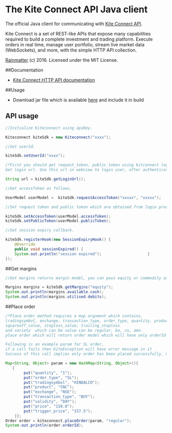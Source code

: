 # The Kite Connect API Java client
The official Java client for communicating with [Kite Connect API](https://kite.trade).

Kite Connect is a set of REST-like APIs that expose many capabilities required to build a complete investment and trading platform. Execute orders in real time, manage user portfolio, stream live market data (WebSockets), and more, with the simple HTTP API collection.

[Rainmatter](http://rainmatter.com) (c) 2016. Licensed under the MIT License.

##Documentation
- [Kite Connect HTTP API documentation](https://kite.trade/docs/connect/v1)

##Usage
- Download jar file which is available [here](https://github.com/rainmattertech/kiteconnectjava/raw/master/dist/kiteconnectjava.jar) and include it in build

## API usage
```java
//Initialize Kiteconnect using apiKey.

Kiteconnect kiteSdk = new Kiteconnect("xxxx");

//Set userId.

kiteSdk.setUserId("xxxx");

/*First you should get request_token, public_token using kitconnect login and then use request_token, public_token, api_secret to make any kiteconnect api call.
Get login url. Use this url in webview to login user, after authenticating user you will get requestToken. Use the same to get accessToken. */

String url = kiteSdk.getLoginUrl();

//Get accessToken as follows,

UserModel userModel =  kiteSdk.requestAccessToken("xxxxx", "xxxxx");

//Set request token and public token which are obtained from login process.

kiteSdk.setAccessToken(userModel.accessToken);
kiteSdk.setPublicToken(userModel.publicToken);

//Set session expiry callback.

kiteSdk.registerHook(new SessionExpiryHook() {
    @Override
    public void sessionExpired() {
    System.out.println("session expired");                    }
});
```

##Get margins
```java
//Get margins returns margin model, you can pass equity or commodity as arguments to get margins of respective segments.

Margins margins = kiteSdk.getMargins("equity");
System.out.println(margins.available.cash);
System.out.println(margins.utilised.debits);
```
##Place order
```java
/*Place order method requires a map argument which contains,
tradingsymbol, exchange, transaction_type, order_type, quantity, product, price, trigger_price, disclosed_quantity, validity
squareoff_value, stoploss_value, trailing_stoploss
and variety  which can be value can be regular, bo, co, amo.
place order which will return order model which will have only orderId in the order model.

Following is an example param for SL order,
if a call fails then KiteException will have error message in it
Success of this call implies only order has been placed successfully, not order execution.*/

Map<String, Object> param = new HashMap<String, Object>(){
   {
        put("quantity", "1");
        put("order_type", "SL");
        put("tradingsymbol", "HINDALCO");
        put("product", "CNC");
        put("exchange", "NSE");
        put("transaction_type", "BUY");
        put("validity", "DAY");
        put("price", "158.0");
        put("trigger_price", "157.5");
    }};
Order order = kiteconnect.placeOrder(param, "regular");
System.out.println(order.orderId);
```